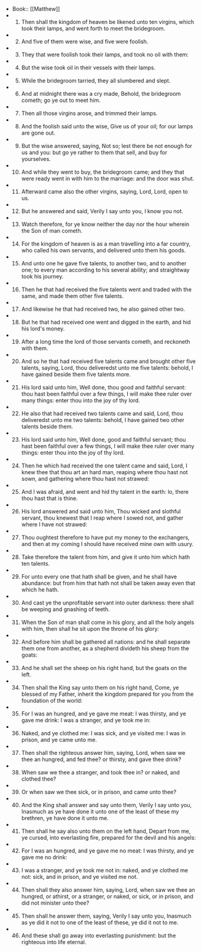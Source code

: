 - Book:: [[Matthew]]
- 1. Then shall the kingdom of heaven be likened unto ten virgins, which took their lamps, and went forth to meet the bridegroom.
- 2. And five of them were wise, and five were foolish.
- 3. They that were foolish took their lamps, and took no oil with them:
- 4. But the wise took oil in their vessels with their lamps.
- 5. While the bridegroom tarried, they all slumbered and slept.
- 6. And at midnight there was a cry made, Behold, the bridegroom cometh; go ye out to meet him.
- 7. Then all those virgins arose, and trimmed their lamps.
- 8. And the foolish said unto the wise, Give us of your oil; for our lamps are gone out.
- 9. But the wise answered, saying, Not so; lest there be not enough for us and you: but go ye rather to them that sell, and buy for yourselves.
- 10. And while they went to buy, the bridegroom came; and they that were ready went in with him to the marriage: and the door was shut.
- 11. Afterward came also the other virgins, saying, Lord, Lord, open to us.
- 12. But he answered and said, Verily I say unto you, I know you not.
- 13. Watch therefore, for ye know neither the day nor the hour wherein the Son of man cometh.
- 14. For the kingdom of heaven is as a man travelling into a far country, who called his own servants, and delivered unto them his goods.
- 15. And unto one he gave five talents, to another two, and to another one; to every man according to his several ability; and straightway took his journey.
- 16. Then he that had received the five talents went and traded with the same, and made them other five talents.
- 17. And likewise he that had received two, he also gained other two.
- 18. But he that had received one went and digged in the earth, and hid his lord's money.
- 19. After a long time the lord of those servants cometh, and reckoneth with them.
- 20. And so he that had received five talents came and brought other five talents, saying, Lord, thou deliveredst unto me five talents: behold, I have gained beside them five talents more.
- 21. His lord said unto him, Well done, thou good and faithful servant: thou hast been faithful over a few things, I will make thee ruler over many things: enter thou into the joy of thy lord.
- 22. He also that had received two talents came and said, Lord, thou deliveredst unto me two talents: behold, I have gained two other talents beside them.
- 23. His lord said unto him, Well done, good and faithful servant; thou hast been faithful over a few things, I will make thee ruler over many things: enter thou into the joy of thy lord.
- 24. Then he which had received the one talent came and said, Lord, I knew thee that thou art an hard man, reaping where thou hast not sown, and gathering where thou hast not strawed:
- 25. And I was afraid, and went and hid thy talent in the earth: lo, there thou hast that is thine.
- 26. His lord answered and said unto him, Thou wicked and slothful servant, thou knewest that I reap where I sowed not, and gather where I have not strawed:
- 27. Thou oughtest therefore to have put my money to the exchangers, and then at my coming I should have received mine own with usury.
- 28. Take therefore the talent from him, and give it unto him which hath ten talents.
- 29. For unto every one that hath shall be given, and he shall have abundance: but from him that hath not shall be taken away even that which he hath.
- 30. And cast ye the unprofitable servant into outer darkness: there shall be weeping and gnashing of teeth.
- 31. When the Son of man shall come in his glory, and all the holy angels with him, then shall he sit upon the throne of his glory:
- 32. And before him shall be gathered all nations: and he shall separate them one from another, as a shepherd divideth his sheep from the goats:
- 33. And he shall set the sheep on his right hand, but the goats on the left.
- 34. Then shall the King say unto them on his right hand, Come, ye blessed of my Father, inherit the kingdom prepared for you from the foundation of the world:
- 35. For I was an hungred, and ye gave me meat: I was thirsty, and ye gave me drink: I was a stranger, and ye took me in:
- 36. Naked, and ye clothed me: I was sick, and ye visited me: I was in prison, and ye came unto me.
- 37. Then shall the righteous answer him, saying, Lord, when saw we thee an hungred, and fed thee? or thirsty, and gave thee drink?
- 38. When saw we thee a stranger, and took thee in? or naked, and clothed thee?
- 39. Or when saw we thee sick, or in prison, and came unto thee?
- 40. And the King shall answer and say unto them, Verily I say unto you, Inasmuch as ye have done it unto one of the least of these my brethren, ye have done it unto me.
- 41. Then shall he say also unto them on the left hand, Depart from me, ye cursed, into everlasting fire, prepared for the devil and his angels:
- 42. For I was an hungred, and ye gave me no meat: I was thirsty, and ye gave me no drink:
- 43. I was a stranger, and ye took me not in: naked, and ye clothed me not: sick, and in prison, and ye visited me not.
- 44. Then shall they also answer him, saying, Lord, when saw we thee an hungred, or athirst, or a stranger, or naked, or sick, or in prison, and did not minister unto thee?
- 45. Then shall he answer them, saying, Verily I say unto you, Inasmuch as ye did it not to one of the least of these, ye did it not to me.
- 46. And these shall go away into everlasting punishment: but the righteous into life eternal.
